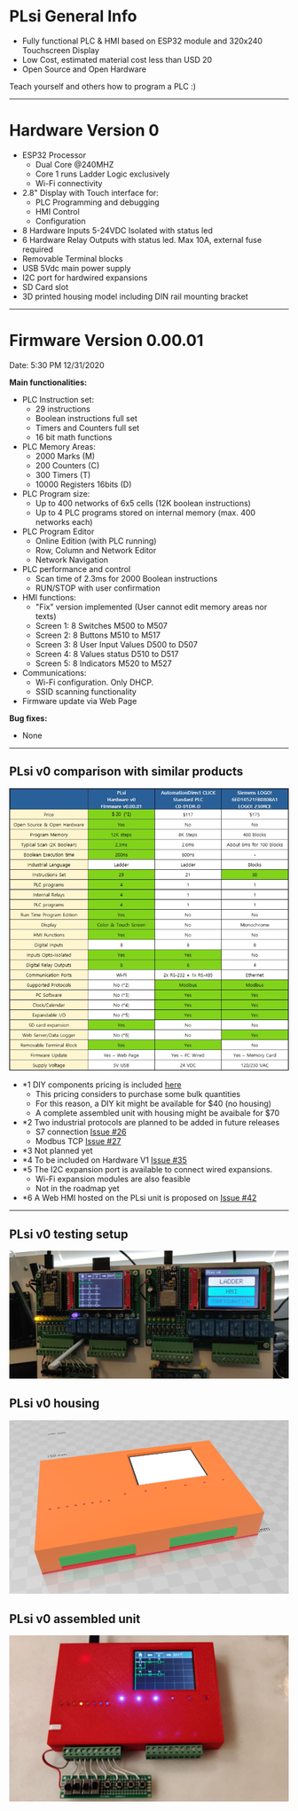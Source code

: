 # **PLsi General Info**

+ Fully functional PLC & HMI based on ESP32 module and 320x240 Touchscreen Display  
+ Low Cost, estimated material cost less than USD 20 
+ Open Source and Open Hardware

Teach yourself and others how to program a PLC :)

-----------------------------------------------------------------------------------------

# Hardware Version 0

- ESP32 Processor
	+ Dual Core @240MHZ
	+ Core 1 runs Ladder Logic exclusively
	+ Wi-Fi connectivity
- 2.8" Display with Touch interface for:
	+ PLC Programming and debugging
	+ HMI Control
	+ Configuration
- 8 Hardware Inputs 5-24VDC Isolated with status led
- 6 Hardware Relay Outputs with status led. Max 10A, external fuse required
- Removable Terminal blocks
- USB 5Vdc main power supply
- I2C port for hardwired expansions
- SD Card slot
- 3D printed housing model including DIN rail mounting bracket

-----------------------------------------------------------------------------------------

# Firmware Version 0.00.01
Date: 5:30 PM 12/31/2020

**Main functionalities:**

- PLC Instruction set: 
	+ 29 instructions
	+ Boolean instructions full set
	+ Timers and Counters full set
	+ 16 bit math functions
- PLC Memory Areas:
	+ 2000 Marks (M)
	+ 200 Counters (C) 
	+ 300 Timers (T)
	+ 10000 Registers 16bits (D)
- PLC Program size:
	+ Up to 400 networks of 6x5 cells (12K boolean instructions)
	+ Up to 4 PLC programs stored on internal memory (max. 400 networks each)
- PLC Program Editor
	+ Online Edition (with PLC running)
	+ Row, Column and Network Editor
	+ Network Navigation
- PLC performance and control
	+ Scan time of 2.3ms for 2000 Boolean instructions
	+ RUN/STOP with user confirmation
- HMI functions:
	+ "Fix" version implemented (User cannot edit memory areas nor texts)
	+ Screen 1: 8 Switches M500 to M507
	+ Screen 2: 8 Buttons  M510 to M517
	+ Screen 3: 8 User Input Values D500 to D507 
	+ Screen 4: 8 Values status D510 to D517
	+ Screen 5: 8 Indicators M520 to M527
- Communications:
	+ Wi-Fi configuration. Only DHCP. 
	+ SSID scanning functionality
- Firmware update via Web Page

**Bug fixes:**

- None

-----------------------------------------------------------------------------------------

## PLsi v0 comparison with similar products

![](./doc/PLsi_comparison.jpg)

 + *1 DIY components pricing is included [here](hard/v0/)
 	- This pricing considers to purchase some bulk quantities
 	- For this reason, a DIY kit might be available for $40 (no housing)
 	- A complete assembled unit with housing might be avaibale for $70
 + *2 Two industrial protocols are planned to be added in future releases
 	- S7 connection [Issue #26](https://github.com/ElPercha/PLsi/issues/26)
	- Modbus TCP [Issue #27](https://github.com/ElPercha/PLsi/issues/27)
 + *3 Not planned yet
 + *4 To be included on Hardware V1 [Issue #35](https://github.com/ElPercha/PLsi/issues/35)
 + *5 The I2C expansion port is available to connect wired expansions.
 	- Wi-Fi expansion modules are also feasible
	- Not in the roadmap yet
 + *6 A Web HMI hosted on the PLsi unit is proposed on [Issue #42](https://github.com/ElPercha/PLsi/issues/42)

-----------------------------------------------------------------------------------------

## PLsi v0 testing setup 

![](./hard/v0/board/pictures/PLsi_04.jpg)

## PLsi v0 housing

![](./hard/v0/housing/pictures/PLsi_v0-Assembly.png)

## PLsi v0 assembled unit

![](./hard/v0/housing/pictures/4.png)





